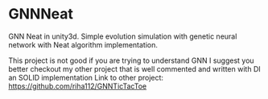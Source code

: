 # GNNNeat
GNN Neat in unity3d.
Simple evolution simulation with genetic neural network with Neat algorithm implementation.

This project is not good if you are trying to understand GNN I suggest you better checkout my other project that is well commented and written with DI an SOLID implementation
Link to other project: https://github.com/riha112/GNNTicTacToe
